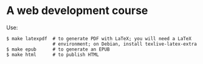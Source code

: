 A web development course
========================

Use:

    $ make latexpdf  # to generate PDF with LaTeX; you will need a LaTeX
                     # environment; on Debian, install texlive-latex-extra
    $ make epub      # to generate an EPUB
    $ make html      # to publish HTML
